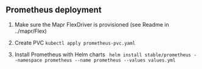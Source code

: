 ## Prometheus deployment

1. Make sure the Mapr FlexDriver is provisioned (see Readme in ../mapr/Flex)

2. Create PVC
`kubectl apply prometheus-pvc.yaml`

3. Install Prometheus with Helm charts
` helm install stable/prometheus --namespace prometheus --name prometheus --values values.yml`